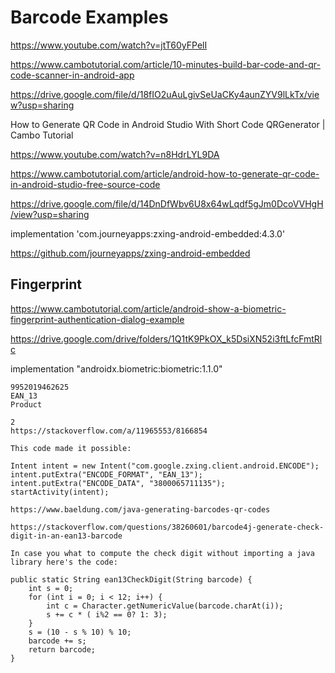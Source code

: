 # Barcode Examples

https://www.youtube.com/watch?v=jtT60yFPelI

https://www.cambotutorial.com/article/10-minutes-build-bar-code-and-qr-code-scanner-in-android-app

https://drive.google.com/file/d/18fIO2uAuLgivSeUaCKy4aunZYV9lLkTx/view?usp=sharing

How to Generate QR Code in Android Studio With Short Code QRGenerator | Cambo Tutorial

https://www.youtube.com/watch?v=n8HdrLYL9DA

https://www.cambotutorial.com/article/android-how-to-generate-qr-code-in-android-studio-free-source-code

https://drive.google.com/file/d/14DnDfWbv6U8x64wLqdf5gJm0DcoVVHgH/view?usp=sharing

implementation 'com.journeyapps:zxing-android-embedded:4.3.0'

https://github.com/journeyapps/zxing-android-embedded

## Fingerprint

https://www.cambotutorial.com/article/android-show-a-biometric-fingerprint-authentication-dialog-example

https://drive.google.com/drive/folders/1Q1tK9PkOX_k5DsiXN52i3ftLfcFmtRlc

implementation "androidx.biometric:biometric:1.1.0"

```plaintext
9952019462625
EAN_13
Product

2
https://stackoverflow.com/a/11965553/8166854

This code made it possible:

Intent intent = new Intent("com.google.zxing.client.android.ENCODE");
intent.putExtra("ENCODE_FORMAT", "EAN_13");
intent.putExtra("ENCODE_DATA", "3800065711135");
startActivity(intent);

https://www.baeldung.com/java-generating-barcodes-qr-codes

https://stackoverflow.com/questions/38260601/barcode4j-generate-check-digit-in-an-ean13-barcode

In case you what to compute the check digit without importing a java library here's the code:

public static String ean13CheckDigit(String barcode) {
    int s = 0;
    for (int i = 0; i < 12; i++) {
        int c = Character.getNumericValue(barcode.charAt(i));
        s += c * ( i%2 == 0? 1: 3);
    }
    s = (10 - s % 10) % 10;
    barcode += s;
    return barcode;
}


```

